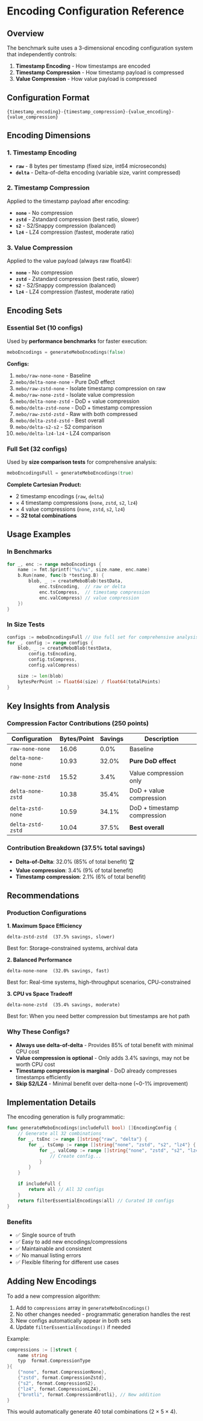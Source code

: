 # Encoding Configuration Reference

## Overview

The benchmark suite uses a 3-dimensional encoding configuration system that independently controls:

1. **Timestamp Encoding** - How timestamps are encoded
2. **Timestamp Compression** - How timestamp payload is compressed
3. **Value Compression** - How value payload is compressed

## Configuration Format

```
{timestamp_encoding}-{timestamp_compression}-{value_encoding}-{value_compression}
```

## Encoding Dimensions

### 1. Timestamp Encoding

- **`raw`** - 8 bytes per timestamp (fixed size, int64 microseconds)
- **`delta`** - Delta-of-delta encoding (variable size, varint compressed)

### 2. Timestamp Compression

Applied to the timestamp payload after encoding:
- **`none`** - No compression
- **`zstd`** - Zstandard compression (best ratio, slower)
- **`s2`** - S2/Snappy compression (balanced)
- **`lz4`** - LZ4 compression (fastest, moderate ratio)

### 3. Value Compression

Applied to the value payload (always raw float64):
- **`none`** - No compression
- **`zstd`** - Zstandard compression (best ratio, slower)
- **`s2`** - S2/Snappy compression (balanced)
- **`lz4`** - LZ4 compression (fastest, moderate ratio)

## Encoding Sets

### Essential Set (10 configs)

Used by **performance benchmarks** for faster execution:

```go
meboEncodings = generateMeboEncodings(false)
```

**Configs:**

1. `mebo/raw-none-none` - Baseline
2. `mebo/delta-none-none` - Pure DoD effect
3. `mebo/raw-zstd-none` - Isolate timestamp compression on raw
4. `mebo/raw-none-zstd` - Isolate value compression
5. `mebo/delta-none-zstd` - DoD + value compression
6. `mebo/delta-zstd-none` - DoD + timestamp compression
7. `mebo/raw-zstd-zstd` - Raw with both compressed
8. `mebo/delta-zstd-zstd` - Best overall
9. `mebo/delta-s2-s2` - S2 comparison
10. `mebo/delta-lz4-lz4` - LZ4 comparison

### Full Set (32 configs)

Used by **size comparison tests** for comprehensive analysis:

```go
meboEncodingsFull = generateMeboEncodings(true)
```

**Complete Cartesian Product:**

- 2 timestamp encodings (`raw`, `delta`)
- × 4 timestamp compressions (`none`, `zstd`, `s2`, `lz4`)
- × 4 value compressions (`none`, `zstd`, `s2`, `lz4`)
- = **32 total combinations**

## Usage Examples

### In Benchmarks

```go
for _, enc := range meboEncodings {
    name := fmt.Sprintf("%s/%s", size.name, enc.name)
    b.Run(name, func(b *testing.B) {
        blob, _ := createMeboBlob(testData,
            enc.tsEncoding,  // raw or delta
            enc.tsCompress,  // timestamp compression
            enc.valCompress) // value compression
    })
}
```

### In Size Tests

```go
configs := meboEncodingsFull // Use full set for comprehensive analysis
for _, config := range configs {
    blob, _ := createMeboBlob(testData,
        config.tsEncoding,
        config.tsCompress,
        config.valCompress)

    size := len(blob)
    bytesPerPoint := float64(size) / float64(totalPoints)
}
```

## Key Insights from Analysis

### Compression Factor Contributions (250 points)

| Configuration | Bytes/Point | Savings | Description |
|--------------|-------------|---------|-------------|
| `raw-none-none` | 16.06 | 0.0% | Baseline |
| `delta-none-none` | 10.93 | 32.0% | **Pure DoD effect** |
| `raw-none-zstd` | 15.52 | 3.4% | Value compression only |
| `delta-none-zstd` | 10.38 | 35.4% | DoD + value compression |
| `delta-zstd-none` | 10.59 | 34.1% | DoD + timestamp compression |
| `delta-zstd-zstd` | 10.04 | 37.5% | **Best overall** |

### Contribution Breakdown (37.5% total savings)
- **Delta-of-Delta**: 32.0% (85% of total benefit) 🏆
- **Value compression**: 3.4% (9% of total benefit)
- **Timestamp compression**: 2.1% (6% of total benefit)

## Recommendations

### Production Configurations

**1. Maximum Space Efficiency**
```
delta-zstd-zstd  (37.5% savings, slower)
```
Best for: Storage-constrained systems, archival data

**2. Balanced Performance**
```
delta-none-none  (32.0% savings, fast)
```
Best for: Real-time systems, high-throughput scenarios, CPU-constrained

**3. CPU vs Space Tradeoff**
```
delta-none-zstd  (35.4% savings, moderate)
```
Best for: When you need better compression but timestamps are hot path

### Why These Configs?

- **Always use delta-of-delta** - Provides 85% of total benefit with minimal CPU cost
- **Value compression is optional** - Only adds 3.4% savings, may not be worth CPU cost
- **Timestamp compression is marginal** - DoD already compresses timestamps efficiently
- **Skip S2/LZ4** - Minimal benefit over delta-none (~0-1% improvement)

## Implementation Details

The encoding generation is fully programmatic:

```go
func generateMeboEncodings(includeFull bool) []EncodingConfig {
    // Generate all 32 combinations
    for _, tsEnc := range []string{"raw", "delta"} {
        for _, tsComp := range []string{"none", "zstd", "s2", "lz4"} {
            for _, valComp := range []string{"none", "zstd", "s2", "lz4"} {
                // Create config...
            }
        }
    }

    if includeFull {
        return all // All 32 configs
    }
    return filterEssentialEncodings(all) // Curated 10 configs
}
```

### Benefits
- ✅ Single source of truth
- ✅ Easy to add new encodings/compressions
- ✅ Maintainable and consistent
- ✅ No manual listing errors
- ✅ Flexible filtering for different use cases

## Adding New Encodings

To add a new compression algorithm:

1. Add to `compressions` array in `generateMeboEncodings()`
2. No other changes needed - programmatic generation handles the rest
3. New configs automatically appear in both sets
4. Update `filterEssentialEncodings()` if needed

Example:
```go
compressions := []struct {
    name string
    typ  format.CompressionType
}{
    {"none", format.CompressionNone},
    {"zstd", format.CompressionZstd},
    {"s2", format.CompressionS2},
    {"lz4", format.CompressionLZ4},
    {"brotli", format.CompressionBrotli}, // New addition
}
```

This would automatically generate 40 total combinations (2 × 5 × 4).
